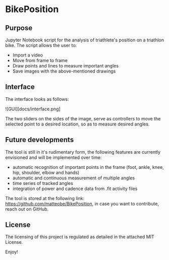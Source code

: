 # BikePosition

## Purpose
Jupyter Notebook script for the analysis of triathlete's position on a triathlon bike.
The script allows the user to:

* Import a video
* Move from frame to frame
* Draw points and lines to measure important angles
* Save images with the above-mentioned drawings

## Interface

The interface looks as follows:

![GUI][docs/interface.png]

The two sliders on the sides of the image, serve as controllers to move the selected
point to a desired location, so as to measure desired angles.


## Future developments

The tool is still in it's rudimentary form, the following features are currently envisioned and will be implemented over time:

* automatic recognition of important points in the frame (foot, ankle, knee, hip, shoulder, elbow and hands)
* automatic and continuous measurement of multiple angles
* time series of tracked angles
* integration of power and cadence data from .fit activity files

The tool is stored at the following link: https://github.com/matteobe/BikePosition, in case you want to contribute, reach out on GitHub.

## License

The licensing of this project is regulated as detailed in the attached MIT License.

Enjoy!
